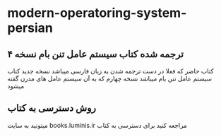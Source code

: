 # modern-operatoring-system-persian
## ترجمه شده کتاب سیستم عامل تنن بام نسخه ۴
کتاب حاضر که فعلا در دست ترجمه شدن به زبان فارسی میباشد نسخه جدید کتاب سیستم عامل تنن بام میباشد نسخه چهارم که به آن سیستم عامل های مدرن گفته میشود 
## روش دسترسی به کتاب
میتونید به سایت books.luminis.ir مراجعه کنید برای دسترسی به کتاب

